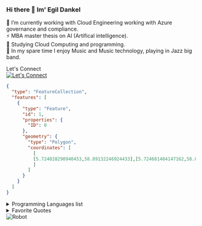 ### Hi there 👋 Im' Egil Dankel 

🔭 I’m currently working with Cloud Engineering working with Azure governance and compliance. <br>
⚡ MBA master thesis on AI (Artifical intelligence). <br>
🌱 Studying Cloud Computing and programming. <br>
👯 In my spare time I enjoy Music and Music technology, playing in Jazz big band. <br> 

Let's Connect<br>
[![Let's Connect](https://img.shields.io/badge/LinkedIn-0077B5?style=for-the-badge&logo=linkedin&logoColor=white)](https://www.linkedin.com/in/egildankel/)
```geojson
{
  "type": "FeatureCollection",
  "features": [
    {
      "type": "Feature",
      "id": 1,
      "properties": {
        "ID": 0
      },
      "geometry": {
        "type": "Polygon",
        "coordinates": [
          [
          [5.724028290940453,58.89132246924433],[5.724681404147162,58.89132246924433],[5.724681404147162,58.89153515500888],[5.724028290940453,58.89153515500888],[5.724028290940453,58.89132246924433]
          ]
        ]
      }
    }
  ]
}
```
<details>
<summary>Programming Languages list</summary>

| Rank | Languages |
|-----:|-----------|
|     1| Markdown  |
|     2| Powershell|
|     3| Python    |
</details>

<details>
<summary>Favorite Quotes</summary>

| Quote| Author |
|-----:|-----------|
|     L'avenir appertient à ceux qui se lèvent tôt.| Unknown  |
|     | |
|     |    |
---


</details>
<picture>
 <source media="(prefers-color-scheme: dark)" srcset="https://github.com/user-attachments/assets/e8301d8a-ee3f-4c5c-a25d-48b2266a89be">
 <source media="(prefers-color-scheme: light)" srcset="https://github.com/user-attachments/assets/e8301d8a-ee3f-4c5c-a25d-48b2266a89be">
 <img alt="Robot" src="https://github.com/user-attachments/assets/e8301d8a-ee3f-4c5c-a25d-48b2266a89be">
</picture>

